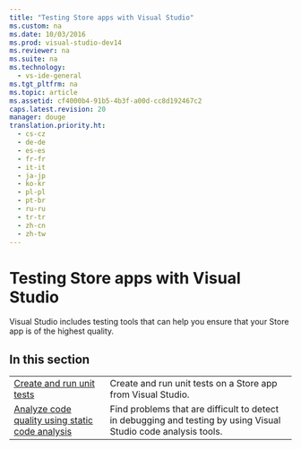 ```yaml
---
title: "Testing Store apps with Visual Studio"
ms.custom: na
ms.date: 10/03/2016
ms.prod: visual-studio-dev14
ms.reviewer: na
ms.suite: na
ms.technology: 
  - vs-ide-general
ms.tgt_pltfrm: na
ms.topic: article
ms.assetid: cf4000b4-91b5-4b3f-a00d-cc8d192467c2
caps.latest.revision: 20
manager: douge
translation.priority.ht: 
  - cs-cz
  - de-de
  - es-es
  - fr-fr
  - it-it
  - ja-jp
  - ko-kr
  - pl-pl
  - pt-br
  - ru-ru
  - tr-tr
  - zh-cn
  - zh-tw
---
```

# Testing Store apps with Visual Studio
Visual Studio includes testing tools that can help you ensure that your Store app is of the highest quality.  
  
## In this section  
  
|||  
|-|-|  
|[Create and run unit tests](../VS_IDE/Create-and-run-unit-tests-for-a-Store-app-in-Visual-Studio.md)|Create and run unit tests on a Store app from Visual Studio.|  
|[Analyze code quality using static code analysis](../VS_IDE/Analyze-the-code-quality-of-Store-apps-using-Visual-Studio-static-code-analysis.md)|Find problems that are difficult to detect in debugging and testing by using Visual Studio code analysis tools.|